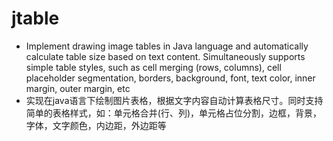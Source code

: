 # jtable
- Implement drawing image tables in Java language and automatically calculate table size based on text content. Simultaneously supports simple table styles, such as cell merging (rows, columns), cell placeholder segmentation, borders, background, font, text color, inner margin, outer margin, etc
- 实现在java语言下绘制图片表格，根据文字内容自动计算表格尺寸。同时支持简单的表格样式，如：单元格合并(行、列)，单元格占位分割，边框，背景，字体，文字颜色，内边距，外边距等